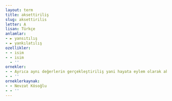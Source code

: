 ```yaml
---
layout: term
title: aksettiriliş
slug: aksettirilis
letter: A
lisan: Türkçe
anlamlar:
- ► yansıtılış
- ► yankılatılış
ozellikler:
- - isim
- - isim
  - ''
ornekler:
- - Ayrıca aynı değerlerin gerçekleştiriliş yani hayata eylem olarak aksettiriliş biçimlerinin farklı olacağına daha önce işaret edilmişti.
- - ''
orneklerkaynak:
- - Nevzat Kösoğlu
- - ''
---
```

